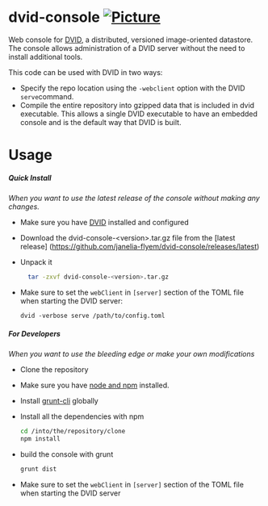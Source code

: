 dvid-console [![Picture](https://raw.github.com/janelia-flyem/janelia-flyem.github.com/master/images/jfrc_grey_180x40.png)](http://www.janelia.org)
=============

Web console for [DVID](https://github.com/janelia-flyem/dvid), a distributed, versioned
image-oriented datastore.  The console allows administration of a DVID server without the need to install
additional tools.

This code can be used with DVID in two ways:
* Specify the repo location using the `-webclient` option with the DVID `serve`command.
* Compile the entire repository into gzipped data that is included in dvid executable.  This
allows a single DVID executable to have an embedded console and is the default way that DVID
is built.

Usage
==============

##### Quick Install
*When you want to use the latest release of the console without making any changes.*
* Make sure you have [DVID](https://github.com/janelia-flyem/dvid) installed and configured
* Download the dvid-console-&lt;version&gt;.tar.gz file from the [latest release] (https://github.com/janelia-flyem/dvid-console/releases/latest)
* Unpack it

  ```bash
    tar -zxvf dvid-console-<version>.tar.gz
  ```
* Make sure to set the `webClient` in `[server]` section of the TOML file when starting the DVID server:

  `dvid -verbose serve /path/to/config.toml`


##### For Developers
*When you want to use the bleeding edge or make your own modifications*
* Clone the repository
* Make sure you have [node and npm](https://nodejs.org/) installed.
* Install [grunt-cli](http://gruntjs.com/getting-started) globally
* Install all the dependencies with npm

  ```bash 
  cd /into/the/repository/clone
  npm install
  ```
* build the console with grunt

  ```bash
  grunt dist
  ```
* Make sure to set the `webClient` in `[server]` section of the TOML file when starting the DVID server  
  
  
